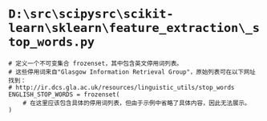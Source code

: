 # `D:\src\scipysrc\scikit-learn\sklearn\feature_extraction\_stop_words.py`

```
# 定义一个不可变集合 frozenset，其中包含英文停用词列表。
# 这些停用词来自"Glasgow Information Retrieval Group"，原始列表可在以下网址找到：
# http://ir.dcs.gla.ac.uk/resources/linguistic_utils/stop_words
ENGLISH_STOP_WORDS = frozenset(
    # 在这里应该包含具体的停用词列表，但由于示例中省略了具体内容，因此无法展示。
)
```